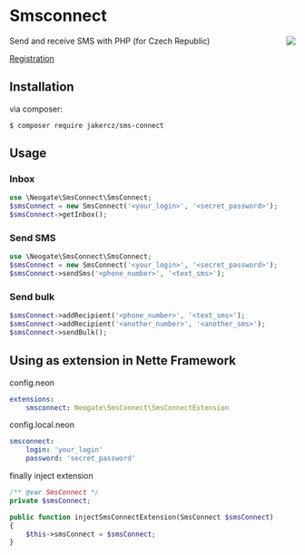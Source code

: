 # Smsconnect

<img align="right" src="http://www.smsbrana.cz/images/logo.png">

Send and receive SMS with PHP (for Czech Republic)

[Registration](http://www.smsbrana.cz/registrace.html)

## Installation

via composer:

    $ composer require jakercz/sms-connect

## Usage

### Inbox

```php
use \Neogate\SmsConnect\SmsConnect;
$smsConnect = new SmsConnect('<your_login>', '<secret_password>');
$smsConnect->getInbox();
```

### Send SMS

```php
use \Neogate\SmsConnect\SmsConnect;
$smsConnect = new SmsConnect('<your_login>', '<secret_password>');
$smsConnect->sendSms('<phone_number>', '<text_sms>');
```

### Send bulk
```php
$smsConnect->addRecipient('<phone_number>', '<text_sms>');
$smsConnect->addRecipient('<another_number>', '<another_sms>');
$smsConnect->sendBulk();
```
## Using as extension in Nette Framework

config.neon
```yml
extensions:
	smsconnect: Neogate\SmsConnect\SmsConnectExtension
```

config.local.neon
```yml
smsconnect:
	login: 'your_login'
	password: 'secret_password'
```

finally inject extension
```php
/** @var SmsConnect */
private $smsConnect;

public function injectSmsConnectExtension(SmsConnect $smsConnect)
{
    $this->smsConnect = $smsConnect;
}
```
